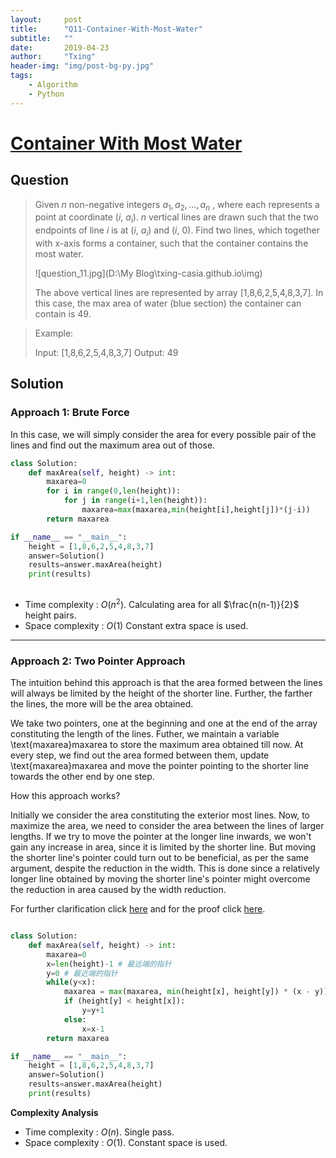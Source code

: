 ```yaml
---
layout:     post
title:      "Q11-Container-With-Most-Water"
subtitle:   ""
date:       2019-04-23
author:     "Txing"
header-img: "img/post-bg-py.jpg"
tags:
    - Algorithm
    - Python
---
```


# [Container With Most Water](https://leetcode.com/problems/container-with-most-water/)

## Question

> Given *n* non-negative integers $a_1, a_2, ..., a_n$ , where each represents a point at coordinate ($i$, $a_i$).  $n$ vertical lines are drawn such that the two endpoints of line $i$ is at ($i$, $a_i$) and ($i$, $0$). Find two lines, which together with x-axis forms a container, such that the container contains the most water.
>
> ![question_11.jpg](D:\My Blog\txing-casia.github.io\img)
>
> The above vertical lines are represented by array [1,8,6,2,5,4,8,3,7]. In this case, the max area of water (blue section) the container can contain is 49.

> Example: 
>
> Input: [1,8,6,2,5,4,8,3,7]
> Output: 49



## Solution 

### Approach 1: Brute Force

In this case, we will simply consider the area for every possible pair of the lines and find out the maximum area out of those.

```Python
class Solution:
    def maxArea(self, height) -> int:
        maxarea=0
        for i in range(0,len(height)):
            for j in range(i+1,len(height)):
                maxarea=max(maxarea,min(height[i],height[j])*(j-i))
        return maxarea

if __name__ == "__main__":
    height = [1,8,6,2,5,4,8,3,7]
    answer=Solution()
    results=answer.maxArea(height)
    print(results)
   
```

- Time complexity : $O(n^2)$. Calculating area for all $\frac{n(n-1)}{2}$ height pairs.
- Space complexity : $O(1)$ Constant extra space is used. 

---

### Approach 2: Two Pointer Approach

The intuition behind this approach is that the area formed between the lines will always be limited by the height of the shorter line. Further, the farther the lines, the more will be the area obtained.

We take two pointers, one at the beginning and one at the end of the array constituting the length of the lines. Futher, we maintain a variable \text{maxarea}maxarea to store the maximum area obtained till now. At every step, we find out the area formed between them, update \text{maxarea}maxarea and move the pointer pointing to the shorter line towards the other end by one step.

How this approach works?

Initially we consider the area constituting the exterior most lines. Now, to maximize the area, we need to consider the area between the lines of larger lengths. If we try to move the pointer at the longer line inwards, we won't gain any increase in area, since it is limited by the shorter line. But moving the shorter line's pointer could turn out to be beneficial, as per the same argument, despite the reduction in the width. This is done since a relatively longer line obtained by moving the shorter line's pointer might overcome the reduction in area caused by the width reduction.

For further clarification click [here](https://leetcode.com/problems/container-with-most-water/discuss/6099/yet-another-way-to-see-what-happens-in-the-on-algorithm) and for the proof click [here](https://leetcode.com/problems/container-with-most-water/discuss/6089/Anyone-who-has-a-O(N)-algorithm/7268).

```python

class Solution:
    def maxArea(self, height) -> int:
        maxarea=0
        x=len(height)-1 # 最远端的指针
        y=0 # 最近端的指针
        while(y<x):
            maxarea = max(maxarea, min(height[x], height[y]) * (x - y))
            if (height[y] < height[x]):
                y=y+1
            else:
                x=x-1
        return maxarea

if __name__ == "__main__":
    height = [1,8,6,2,5,4,8,3,7]
    answer=Solution()
    results=answer.maxArea(height)
    print(results)
```

**Complexity Analysis**

- Time complexity : $O(n)$. Single pass.
- Space complexity : $O(1)$. Constant space is used.